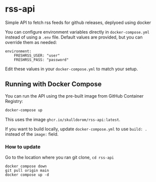 # rss-api

Simple API to fetch rss feeds for github releases, deplyoed using docker

You can configure environment variables directly in `docker-compose.yml` instead of using a `.env` file. Default values are provided, but you can override them as needed:

```
environment:
	FRESHRSS_USER: "user"
	FRESHRSS_PASS: "password"
```

Edit these values in your `docker-compose.yml` to match your setup.

## Running with Docker Compose

You can run the API using the pre-built image from GitHub Container Registry:

```bash
docker-compose up
```

This uses the image `ghcr.io/skulldorom/rss-api:latest`.

If you want to build locally, update `docker-compose.yml` to use `build: .` instead of the `image:` field.

### How to update

Go to the location where you ran git clone, `cd rss-api`

```
docker compose down
git pull origin main
docker compose up -d
```
